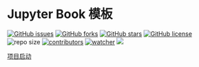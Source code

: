 # Jupyter Book 模板

[![GitHub issues](https://img.shields.io/github/issues/daobook/OpenPose-book)](https://github.com/daobook/OpenPose-book/issues) [![GitHub forks](https://img.shields.io/github/forks/daobook/OpenPose-book)](https://github.com/daobook/OpenPose-book/network) [![GitHub stars](https://img.shields.io/github/stars/daobook/OpenPose-book)](https://github.com/daobook/OpenPose-book/stargazers) [![GitHub license](https://img.shields.io/github/license/daobook/OpenPose-book)](https://github.com/daobook/OpenPose-book/blob/main/LICENSE)  ![repo size](https://img.shields.io/github/repo-size/daobook/OpenPose-book.svg) [![contributors](https://img.shields.io/github/contributors/daobook/OpenPose-book.svg)](https://github.com/daobook/OpenPose-book/graphs/contributors) [![watcher](https://img.shields.io/github/watchers/daobook/OpenPose-book.svg)](https://github.com/daobook/OpenPose-book/watchers) ![](https://github.com/daobook/OpenPose-book/actions/workflows/book-deploy.yml/badge.svg)

[项目启动](start.md)
